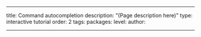 ---

title: Command autocompletion
description: "(Page description here)"
type: interactive tutorial
order: 2
tags: 
packages: 
level: 
author: 

---
